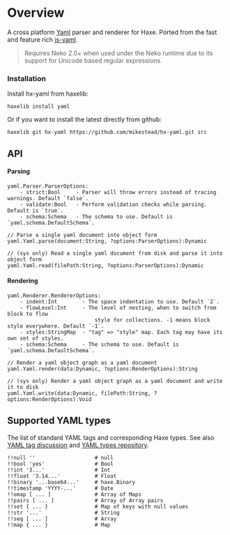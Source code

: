 # Overview

A cross platform [Yaml](http://www.yaml.org/) parser and renderer for Haxe. Ported from the fast and feature rich
[js-yaml](https://github.com/nodeca/js-yaml).

> Requires Neko 2.0+ when used under the Neko runtime due to its support for Unicode based regular expressions.

### Installation

Install hx-yaml from haxelib:

	haxelib install yaml

Or if you want to install the latest directly from github:

	haxelib git hx-yaml https://github.com/mikestead/hx-yaml.git src
	
## API
	
#### Parsing

	yaml.Parser.ParserOptions:
		- strict:Bool     - Parser will throw errors instead of tracing warnings. Default `false`.
        - validate:Bool   - Perform validation checks while parsing. Default is `true`.
        - schema:Schema   - The schema to use. Default is `yaml.schema.DefaultSchema`.

	// Parse a single yaml document into object form
	yaml.Yaml.parse(document:String, ?options:ParserOptions):Dynamic
	
	// (sys only) Read a single yaml document from disk and parse it into object form
	yaml.Yaml.read(filePath:String, ?options:ParserOptions):Dynamic

#### Rendering

	yaml.Renderer.RendererOptions:
		- indent:Int        - The space indentation to use. Default `2`.
		- flowLevel:Int     - The level of nesting, when to switch from block to flow 
								style for collections. -1 means block style everywhere. Default `-1`.
		- styles:StringMap  - "tag" => "style" map. Each tag may have its own set of styles.
		- schema:Schema     - The schema to use. Default is `yaml.schema.DefaultSchema`.
		
	// Render a yaml object graph as a yaml document
	yaml.Yaml.render(data:Dynamic, ?options:RenderOptions):String
	
	// (sys only) Render a yaml object graph as a yaml document and write it to disk
	yaml.Yaml.write(data:Dynamic, filePath:String, ?options:RenderOptions):Void
	

## Supported YAML types

The list of standard YAML tags and corresponding Haxe types. See also
[YAML tag discussion](http://pyyaml.org/wiki/YAMLTagDiscussion) and
[YAML types repository](http://yaml.org/type/).

```
!!null ''                   # null
!!bool 'yes'                # Bool
!!int '3...'                # Int
!!float '3.14...'           # Float
!!binary '...base64...'     # haxe.Binary
!!timestamp 'YYYY-...'      # Date
!!omap [ ... ]              # Array of Maps
!!pairs [ ... ]             # Array of Array pairs
!!set { ... }               # Map of keys with null values
!!str '...'                 # String
!!seq [ ... ]               # Array
!!map { ... }               # Map
```
